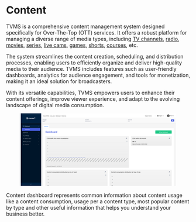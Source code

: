 # Content

TVMS is a comprehensive content management system designed specifically for Over-The-Top (OTT) services. It offers a robust platform for managing a diverse range of media types, including [TV channels](channels.md), [radio](radio.md), [movies](movies.md), [series](series.md), [live cams](cams.md), [games](games.md), [shorts](shorts.md), [courses](courses.md), etc.

The system streamlines the content creation, scheduling, and distribution processes, enabling users to efficiently organize and deliver high-quality media to their audience. TVMS includes features such as user-friendly dashboards, analytics for audience engagement, and tools for monetization, making it an ideal solution for broadcasters.

With its versatile capabilities, TVMS empowers users to enhance their content offerings, improve viewer experience, and adapt to the evolving landscape of digital media consumption.

<figure><img src="../../.gitbook/assets/изображение (14).png" alt=""><figcaption></figcaption></figure>

Content dashboard represents common information about content usage like a content consumption, usage per a content type, most popular content by type and other useful information that helps you understand your business better.
